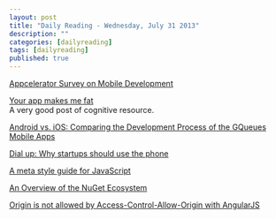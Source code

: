 ```yaml
---
layout: post
title: "Daily Reading - Wednesday, July 31 2013"
description: ""
categories: [dailyreading]
tags: [dailyreading]
published: true
---
```

[Appcelerator Survey on Mobile Development](http://www.infoq.com/news/2013/07/appcelerator_survey_mobile_dev)

[Your app makes me fat](http://seriouspony.com/blog/2013/7/24/your-app-makes-me-fat)  
A very good post of cognitive resource.

<!--break-->

[Android vs. iOS: Comparing the Development Process of the GQueues Mobile Apps](http://blog.gqueues.com/2013/07/android-vs-ios-comparing-development.html)

[Dial up: Why startups should use the phone](http://pandodaily.com/2013/07/30/dial-up-why-startups-should-use-the-phone/)

[A meta style guide for JavaScript](http://www.2ality.com/2013/07/meta-style-guide.html)

[An Overview of the NuGet Ecosystem](http://www.codeproject.com/Reference/628210/An-Overview-of-the-NuGet-Ecosystem)

[Origin is not allowed by Access-Control-Allow-Origin with AngularJS](http://blog.jongallant.com/2013/07/origin-not-allowed-angular-resource.html)

